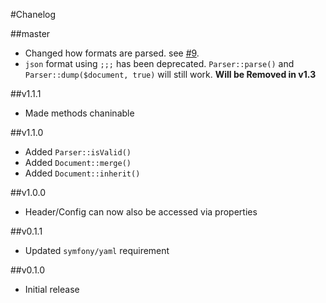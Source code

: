 #Chanelog

##master
- Changed how formats are parsed. see [#9](./issues/9).
- `json` format using `;;;` has been deprecated. `Parser::parse()` and `Parser::dump($document, true)` will still work. **Will be Removed in v1.3**

##v1.1.1
- Made methods chaninable

##v1.1.0
- Added `Parser::isValid()`
- Added `Document::merge()`
- Added `Document::inherit()`

##v1.0.0
- Header/Config can now also be accessed via properties

##v0.1.1
- Updated `symfony/yaml` requirement

##v0.1.0
- Initial release
